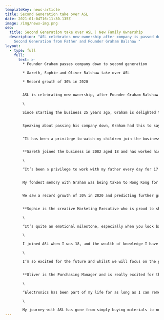 ```yaml
---
templateKey: news-article
title: Second Generation take over ASL
date: 2021-01-04T16:11:30.135Z
image: /img/news-img.png
seo:
  title: Second Generation take over ASL | New Family Ownership
  description: "ASL celebrates new ownership after company is passed down to
    Second Generation from Father and Founder Graham Balshaw "
layout:
  - type: full
    full:
      text: >-
        * Founder Graham passes company down to second generation

        * Gareth, Sophie and Oliver Balshaw take over ASL

        * Record growth of 30% in 2020


        ASL is celebrating new ownership, after Founder Graham Balshaw has passed the company down to his three children; Gareth, Sophie and Oliver.\

        \

        Since starting the business 25 years ago, Graham is delighted to keep the £5million business in the family.


        Speaking about passing his company down, Graham had this to say;


        “It has been a privilege to watch my children join the business one by one, over the past 25 years and I couldn’t be more proud. Their work ethic and dedication to growing the business made it a very easy decision in passing the company down to them and I’m looking forward to seeing them take ASL even further ”.


        **Gareth joined the business in 2002 aged 18 and has worked his way to the top after being appointed Managing Director in 2019.**\

        \

        “It’s been a privilege to work with my father every day for 17 years! Many people can’t believe in all that time, we have never fallen out nor had a single argument. That’s just the respect we have for each other”. 


        My fondest memory with Graham was being taken to Hong Kong for my first business trip aged 22. We had 1 week there visiting exhibitions and meeting suppliers. It was a great trip and opened my eyes to how we could do a lot more international business. Since then we have developed strong partnerships in China and Eastern Europe. 


        We saw a record growth of 30% in 2020 and predicting further growth of 20% for 2021. Our plan for the next 5 years is to double the turnover to £10million by investing in more machinery and venturing into new markets. Whilst we appreciate such growth will come with challenges, we know with focus and hard work, it’s achievable”.


        **Sophie is the creative Marketing Executive who is proud to share her passion and ambition with her two brothers.**\

        \

        “It’s quite an emotional milestone, especially when you look back and see how far we have all come. We started off as kids helping dad out in the school holidays, and here we are 20 years later taking over a £5million business!\

        \

        I joined ASL when I was 18, and the wealth of knowledge I have gained from my dad has been invaluable. He has given me so much time from mastering marketing techniques to teaching me the overall operations of running a business.\

        \

        I’m so excited for the future and whilst we will focus on the goals and push for further growth, we’ll most definitely enjoy the journey and look after one another. It’s a very fortunate position to be in, we’re extremely blessed”.


        **Oliver is the Purchasing Manager and is really excited for this next chapter in the business.**\

        \

        “Electronics has been part of my life for as long as I can remember. From my Dad teaching me to wire my first plug when I was only 6, to re-wiring my first house! None of which I could have done without him.\

        \

        My journey with ASL has gone from simply buying materials to now managing the purchasing department and managing multiple production cells so it’s really exciting to now be taking over the business that my Dad started from scratch. I can’t wait to see what the future holds and am looking forward to working with my family to make my old man proud!”
---
```

